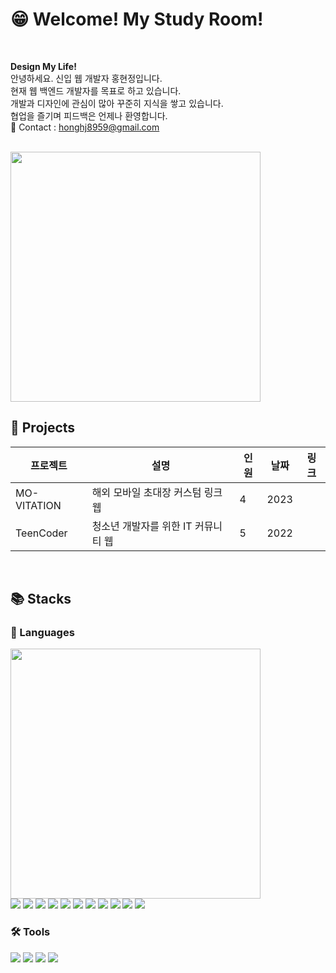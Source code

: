 # 😁 Welcome! My Study Room!

<br>

<b>Design My Life!</b><br>
안녕하세요. 신입 웹 개발자 홍현정입니다.<br>
현재 웹 백엔드 개발자를 목표로 하고 있습니다.<br>
개발과 디자인에 관심이 많아 꾸준히 지식을 쌓고 있습니다.<br>
협업을 즐기며 피드백은 언제나 환영합니다.<br>
💌 Contact : honghj8959@gmail.com

<br>

<img style="width: 400px" src="https://github-readme-stats.vercel.app/api?username=ho-ong&show_icons=true&theme=radical)](https://github.com/ho-ong/github-readme-stats" />

<br>

## 📁 Projects

| 프로젝트 | 설명 | 인원 | 날짜 | 링크 |
|---|---|---|---|---|
| MO-VITATION | 해외 모바일 초대장 커스텀 링크 웹 | 4 | 2023 | |
| TeenCoder | 청소년 개발자를 위한 IT 커뮤니티 웹 | 5 | 2022 | |

<br>

## 📚 Stacks

### 💬 Languages
<img style="width: 400px" src="https://github-readme-stats.vercel.app/api/top-langs/?username=ho-ong&layout=compact&theme=radical)](https://github.com/ho-ong/github-readme-stats" />

<div style="display: inline-block">
 <img src="https://img.shields.io/badge/HTML5-E34F26?style=flat&logo=HTML5&logoColor=white" />
 <img src="https://img.shields.io/badge/CSS3-1572B6?style=flat&logo=CSS3&logoColor=white" />
 <img src="https://img.shields.io/badge/JavaScript-F7DF1E?style=flat&logo=JavaScript&logoColor=white" />
 <img src="https://img.shields.io/badge/jQuery-0769AD?style=flat&logo=jQuery&logoColor=white" />
 <img src="https://img.shields.io/badge/Bootstrap-7952B3?style=flat&logo=Bootstrap&logoColor=white" />
 <img src="https://img.shields.io/badge/Java-007396?style=flat&logo=Conda-Forge&logoColor=white" />
 <img src="https://img.shields.io/badge/Spring-6DB33F?style=flat&logo=Spring&logoColor=white" />
 <img src="https://img.shields.io/badge/Mybatis-000000?style=flat&logo=Fluentd&logoColor=white" />
 <img src="https://img.shields.io/badge/Oracle%20SQL-F80000?style=flat&logo=Oracle&logoColor=white" />
 <img src="https://img.shields.io/badge/MySQL-4479A1?style=flat&logo=MySQL&logoColor=white" />
 <img src="https://img.shields.io/badge/Linux-FCC624?style=flat&logo=Linux&logoColor=white" />
</div>

<br>

### 🛠 Tools
<div style="display: inline-block">
 <img src="https://img.shields.io/badge/Eclipse%20IDE-2C2255?style=flat&logo=EclipseIDE&logoColor=white" />
 <img src="https://img.shields.io/badge/Visual%20Studio%20Code-007ACC?style=flat&logo=VisualStudioCode&logoColor=white" />
 <img src="https://img.shields.io/badge/Tomcat-F8DC75?style=flat&logo=ApacheTomcat&logoColor=white" />
 <img src="https://img.shields.io/badge/GitHub-181717?style=flat&logo=GitHub&logoColor=white" />
</div>
